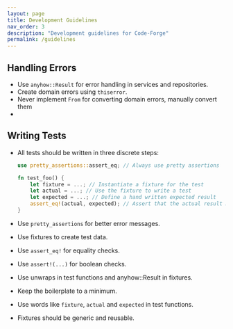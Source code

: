 ```yaml
---
layout: page
title: Development Guidelines
nav_order: 3
description: "Development guidelines for Code-Forge"
permalink: /guidelines
---
```


## Handling Errors

- Use `anyhow::Result` for error handling in services and repositories.
- Create domain errors using `thiserror`.
- Never implement `From` for converting domain errors, manually convert them
-

## Writing Tests

- All tests should be written in three discrete steps:

  ```rust
  use pretty_assertions::assert_eq; // Always use pretty assertions

  fn test_foo() {
      let fixture = ...; // Instantiate a fixture for the test
      let actual = ...; // Use the fixture to write a test
      let expected = ...; // Define a hand written expected result
      assert_eq!(actual, expected); // Assert that the actual result matches the expected result
  }
  ```

- Use `pretty_assertions` for better error messages.
- Use fixtures to create test data.
- Use `assert_eq!` for equality checks.
- Use `assert!(...)` for boolean checks.
- Use unwraps in test functions and anyhow::Result in fixtures.
- Keep the boilerplate to a minimum.
- Use words like `fixture`, `actual` and `expected` in test functions.
- Fixtures should be generic and reusable.